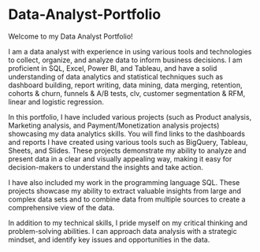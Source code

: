 # Data-Analyst-Portfolio

Welcome to my Data Analyst Portfolio!

I am a data analyst with experience in using various tools and technologies to collect, organize, and analyze data to inform business decisions. I am proficient in SQL, Excel, Power BI, and Tableau, and have a solid understanding of data analytics and statistical techniques such as dashboard building, report writing, data mining, data merging, retention, cohorts & churn, funnels & A/B tests,  clv, customer segmentation & RFM,  linear and logistic regression.

In this portfolio, I have included various projects (such as Product analysis, Marketing analysis, and Payment/Monetization analysis projects) showcasing my data analytics skills. You will find links to the dashboards and reports I have created using various tools such as BigQuery, Tableau, Sheets, and Slides. These projects demonstrate my ability to analyze and present data in a clear and visually appealing way, making it easy for decision-makers to understand the insights and take action.

I have also included my work in the programming language SQL. These projects showcase my ability to extract valuable insights from large and complex data sets and to combine data from multiple sources to create a comprehensive view of the data.

In addition to my technical skills, I pride myself on my critical thinking and problem-solving abilities. I can approach data analysis with a strategic mindset, and identify key issues and opportunities in the data.


